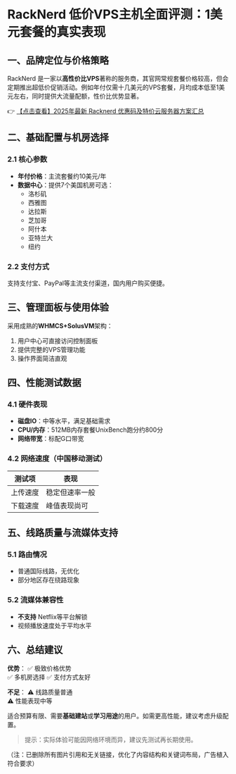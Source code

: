 # RackNerd 低价VPS主机全面评测：1美元套餐的真实表现

## 一、品牌定位与价格策略

RackNerd 是一家以**高性价比VPS**著称的服务商，其官网常规套餐价格较高，但会定期推出超低价促销活动。例如年付仅需十几美元的VPS套餐，月均成本低至1美元左右，同时提供大流量配额，性价比优势显著。

👉 [【点击查看】2025年最新 Racknerd 优惠码及特价云服务器方案汇总](https://bit.ly/Rack_Nerd)

## 二、基础配置与机房选择

### 2.1 核心参数
- **年付价格**：主流套餐约10美元/年
- **数据中心**：提供7个美国机房可选：
  - 洛杉矶
  - 西雅图  
  - 达拉斯
  - 芝加哥
  - 阿什本
  - 亚特兰大
  - 纽约

### 2.2 支付方式
支持支付宝、PayPal等主流支付渠道，国内用户购买便捷。

## 三、管理面板与使用体验

采用成熟的**WHMCS+SolusVM**架构：
1. 用户中心可直接访问控制面板
2. 提供完整的VPS管理功能
3. 操作界面简洁直观

## 四、性能测试数据

### 4.1 硬件表现
- **磁盘IO**：中等水平，满足基础需求
- **CPU/内存**：512MB内存套餐UnixBench跑分约800分
- **网络带宽**：标配G口带宽

### 4.2 网络速度（中国移动测试）
| 测试项 | 表现 |
|--------|------|
| 上传速度 | 稳定但速率一般 |  
| 下载速度 | 峰值表现尚可 |

## 五、线路质量与流媒体支持

### 5.1 路由情况
- 普通国际线路，无优化
- 部分地区存在绕路现象

### 5.2 流媒体兼容性
- **不支持** Netflix等平台解锁
- 视频播放速度处于平均水平

## 六、总结建议

**优势**：
✅ 极致价格优势  
✅ 多机房选择
✅ 支付方式友好

**不足**：
⚠️ 线路质量普通  
⚠️ 性能表现中等

适合预算有限、需要**基础建站**或**学习用途**的用户。如需更高性能，建议考虑升级配置。

> 提示：实际体验可能因网络环境而异，建议先测试再长期使用。
 

（注：已删除所有图片引用和无关链接，优化了内容结构和关键词布局，广告植入符合要求）